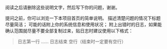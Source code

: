 阅读之后请删除这些说明文字，然后写下你的问题，谢谢。

提问之前，你可以浏览一下本项目首页的简单说明。
描述清楚问题的情况下标题尽量简洁；
可能的话附上你的系统信息和使用状况；
附上出错时的日志，如果能确认范围就尽量不要全部复制过来，贴日志时建议使用以下格式：

> 日志第一行
……
日志结束
空行（结束时一定要有空行）
